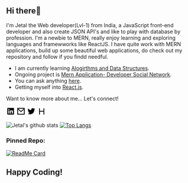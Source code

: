 ## Hi there👋 
I'm Jetal the Web developer(Lvl-1) from India, a JavaScript front-end developer and also create JSON API's and like to play with database by profession. I'm a newbie to MERN, really enjoy learning and exploring languages and framewworks like ReactJS.
I have quite work with MERN applications, build up some beautiful web applications,  do check out my repository and follow if you findd needful.

- I am currently learning [Alogirthms and Data Structures](/https://github.com/MaliJetal/JSInterviewQuestions "Alogirthm and Data Structure").
- Ongoing project is [Mern Application- Developer Social Network](https://github.com/MaliJetal/MERN-APP).
- You can ask anything [here](https://github.com/MaliJetal/MaliJetal/issues).
- Getting myself into [React.js](https://reactjs.org/).

<p>
    Want to know more about me... Let's connect!
    
</p>
  
[![Icon of Linkedin](https://github.com/MaliJetal/MaliJetal/blob/main/linkedin-box-fill.png)](https://www.linkedin.com/in/jetal-mali/)
[![Icon of Mail](https://github.com/MaliJetal/MaliJetal/blob/main/mail-line.png)](mailto:malijetal1234@gmail.com)
[![Icon of Twitter](https://github.com/MaliJetal/MaliJetal/blob/main/twitter-fill.png)](https://twitter.com/JetalMali)
[![Icon of Skype](https://github.com/MaliJetal/MaliJetal/blob/main/HR-icon.png)](https://www.hackerrank.com/malijetal1234)

![Jetal's github stats](https://github-readme-stats.vercel.app/api?username=MaliJetal)
[![Top Langs](https://github-readme-stats.vercel.app/api/top-langs/?username=MaliJetal&layout=compact)](https://github.com/MaliJetal/react-testing-projects)

### Pinned Repo:

[![ReadMe Card](https://github-readme-stats.vercel.app/api/pin/?username=MaliJetal&repo=Personal-Portfolio)](https://github.com/MaliJetal/Personal-Portfolio)

## Happy Coding! 
